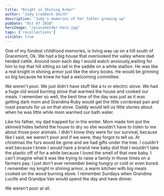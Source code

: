 ```yaml
---
title: "Knight in Shining Armor"
author: "Judy Craddock Smith"
description: "Judy's memories of her father growing up"
pubDate: "Oct 07 2010"
heroImage: "/placeholder-hero.jpg"
tags: ['recollections']
visible: true
---
```

One of my fondest childhood memories, is living way up on a hill south of Gracemont, Ok. We had a big house that overlooked the valley where dad herded cattle. Around noon each day I would watch anxiously,waiting for him to top that hill sitting so tall in the saddle on a white stallion. He was like a real knight in shining armor just like the story books. He would be grinning so big because he knew he had a welcoming committee.

We weren't poor. We just didn't have stuff like a tv or electric stove. We had a huge old wood burning stove that warmed the house and cooked our meals. I remember so well, the best time of the day was just as it was getting dark mom and Grandma Ruby would get the little cornbread pan and roast peanuts for us on that stove. Daddy would tell us little stories about when he was little while mom warmed our bath water.

Like his father, my dad trapped fur in the winter. Mom made him put the skinned hides behind the house to dry so she wouldn't have to listen to me about those poor animals. I didn't know they were for our survival, because like I said, we weren't poor and if we were, they forgot to tell us.
At christmas the furs would be gone and we had gifts under the tree. I couldn't wait because I knew I would have a brand new baby doll that I wouldn't take the plastic off of for a while because I loved the smell of that new baby. I can't imagine what it was like trying to raise a family in those times on a farmers pay. I just don't ever remember being hungry or cold or even bored. I remember my knight in shining armor, a warm kitchen with big meals cooked on the wood burning stove. I remember Sundays when Grandma Lucille and Grandpa Van would spend the day and have dinner.

We weren't poor at all.
